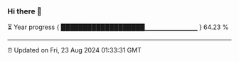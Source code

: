 ### Hi there 👋

⏳ Year progress { ███████████████████▁▁▁▁▁▁▁▁▁▁▁ } 64.23 %

---

⏰ Updated on Fri, 23 Aug 2024 01:33:31 GMT


